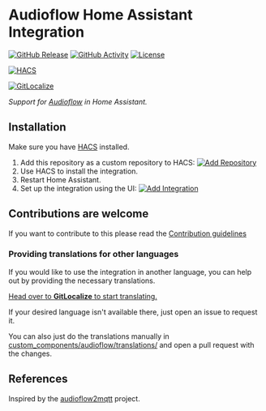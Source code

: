 # Audioflow Home Assistant Integration

[![GitHub Release](https://img.shields.io/github/release/siku2/hass-audioflow.svg?style=for-the-badge)](https://github.com/siku2/hass-audioflow/releases)
[![GitHub Activity](https://img.shields.io/github/commit-activity/y/siku2/hass-audioflow.svg?style=for-the-badge)](https://github.com/siku2/hass-audioflow/commits/main)
[![License](https://img.shields.io/github/license/siku2/hass-audioflow.svg?style=for-the-badge)](LICENSE)

[![HACS](https://img.shields.io/badge/HACS-Custom-orange.svg?style=for-the-badge)](https://hacs.xyz/docs/faq/custom_repositories)

[![GitLocalize](https://gitlocalize.com/repo/$GIT_LOCALIZE_PROJECT/whole_project/badge.svg)](https://gitlocalize.com/repo/$GIT_LOCALIZE_PROJECT/whole_project?utm_source=badge)

_Support for [Audioflow](https://flow.audio) in Home Assistant._

## Installation

Make sure you have [HACS](https://hacs.xyz) installed.

1. Add this repository as a custom repository to HACS: [![Add Repository](https://my.home-assistant.io/badges/hacs_repository.svg)](https://my.home-assistant.io/redirect/hacs_repository/?owner=siku2&repository=hass-audioflow&category=integration)
2. Use HACS to install the integration.
3. Restart Home Assistant.
4. Set up the integration using the UI: [![Add Integration](https://my.home-assistant.io/badges/config_flow_start.svg)](https://my.home-assistant.io/redirect/config_flow_start/?domain=audioflow)

## Contributions are welcome

If you want to contribute to this please read the [Contribution guidelines](CONTRIBUTING.md)

### Providing translations for other languages

If you would like to use the integration in another language, you can help out by providing the necessary translations.

[Head over to **GitLocalize** to start translating.](https://gitlocalize.com/repo/$GIT_LOCALIZE_PROJECT)

If your desired language isn't available there, just open an issue to request it.

You can also just do the translations manually in [custom_components/audioflow/translations/](./custom_components/audioflow/translations/) and open a pull request with the changes.

## References

Inspired by the [audioflow2mqtt](https://github.com/Tediore/audioflow2mqtt) project.
